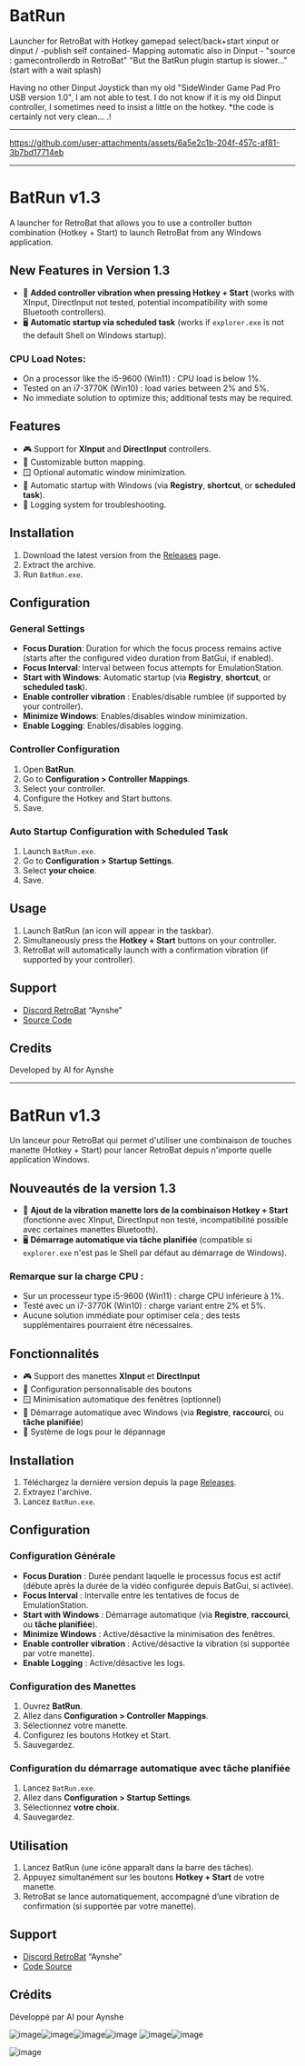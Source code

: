 # BatRun
Launcher for RetroBat with Hotkey gamepad select/back+start xinput or dinput  /  -publish self contained-
Mapping automatic also in Dinput - "source : gamecontrollerdb in RetroBat" "But the BatRun plugin startup is slower..." (start with a wait splash)

Having no other Dinput Joystick than my old "SideWinder Game Pad Pro USB version 1.0", I am not able to test.
I do not know if it is my old Dinput controller, I sometimes need to insist a little on the hotkey.
*the code is certainly not very clean... .!

_____________________________________________________________________________________________________________________________________________________

https://github.com/user-attachments/assets/6a5e2c1b-204f-457c-af81-3b7bd17714eb

_____________________________________________________________________________________________________________________________________________________

# BatRun v1.3

A launcher for RetroBat that allows you to use a controller button combination (Hotkey + Start) to launch RetroBat from any Windows application.

## New Features in Version 1.3

- 🚀 **Added controller vibration when pressing Hotkey + Start** (works with XInput, DirectInput not tested, potential incompatibility with some Bluetooth controllers).
- 🖥 **Automatic startup via scheduled task** (works if `explorer.exe` is not the default Shell on Windows startup).

### CPU Load Notes:
- On a processor like the i5-9600 (Win11) : CPU load is below 1%.
- Tested on an i7-3770K (Win10) : load varies between 2% and 5%.
- No immediate solution to optimize this; additional tests may be required.

## Features

- 🎮 Support for **XInput** and **DirectInput** controllers.
- 🔄 Customizable button mapping.
- 🪟 Optional automatic window minimization.
- 🚀 Automatic startup with Windows (via **Registry**, **shortcut**, or **scheduled task**).
- 📝 Logging system for troubleshooting.

## Installation

1. Download the latest version from the [Releases](https://github.com/Aynshe/BatRun/releases) page.
2. Extract the archive.
3. Run `BatRun.exe`.

## Configuration

### General Settings

- **Focus Duration**: Duration for which the focus process remains active (starts after the configured video duration from BatGui, if enabled).
- **Focus Interval**: Interval between focus attempts for EmulationStation.
- **Start with Windows**: Automatic startup (via **Registry**, **shortcut**, or **scheduled task**).
- **Enable controller vibration** : Enables/disable rumblee (if supported by your controller).
- **Minimize Windows**: Enables/disables window minimization.
- **Enable Logging**: Enables/disables logging.

### Controller Configuration

1. Open **BatRun**.
2. Go to **Configuration > Controller Mappings**.
3. Select your controller.
4. Configure the Hotkey and Start buttons.
5. Save.

### Auto Startup Configuration with Scheduled Task

1. Launch `BatRun.exe`.
2. Go to **Configuration > Startup Settings**.
3. Select **your choice**.
4. Save.

## Usage

1. Launch BatRun (an icon will appear in the taskbar).
2. Simultaneously press the **Hotkey + Start** buttons on your controller.
3. RetroBat will automatically launch with a confirmation vibration (if supported by your controller).

## Support

- [Discord RetroBat](https://discord.com/invite/k8mg99cY6F) “Aynshe”
- [Source Code](https://github.com/Aynshe/BatRun)

## Credits

Developed by AI for Aynshe

_____________________________________________________________________________________________________________________________________________________

# BatRun v1.3

Un lanceur pour RetroBat qui permet d'utiliser une combinaison de touches manette (Hotkey + Start) pour lancer RetroBat depuis n'importe quelle application Windows.

## Nouveautés de la version 1.3

- 🚀 **Ajout de la vibration manette lors de la combinaison Hotkey + Start** (fonctionne avec XInput, DirectInput non testé, incompatibilité possible avec certaines manettes Bluetooth).
- 🖥 **Démarrage automatique via tâche planifiée** (compatible si `explorer.exe` n'est pas le Shell par défaut au démarrage de Windows).

### Remarque sur la charge CPU :
- Sur un processeur type i5-9600 (Win11) : charge CPU inférieure à 1%.
- Testé avec un i7-3770K (Win10) : charge variant entre 2% et 5%.
- Aucune solution immédiate pour optimiser cela ; des tests supplémentaires pourraient être nécessaires.

## Fonctionnalités

- 🎮 Support des manettes **XInput** et **DirectInput**
- 🔄 Configuration personnalisable des boutons
- 🪟 Minimisation automatique des fenêtres (optionnel)
- 🚀 Démarrage automatique avec Windows (via **Registre**, **raccourci**, ou **tâche planifiée**)
- 📝 Système de logs pour le dépannage

## Installation

1. Téléchargez la dernière version depuis la page [Releases](https://github.com/Aynshe/BatRun/releases).
2. Extrayez l'archive.
3. Lancez `BatRun.exe`.

## Configuration

### Configuration Générale

- **Focus Duration** : Durée pendant laquelle le processus focus est actif (débute après la durée de la vidéo configurée depuis BatGui, si activée).
- **Focus Interval** : Intervalle entre les tentatives de focus de EmulationStation.
- **Start with Windows** : Démarrage automatique (via **Registre**, **raccourci**, ou **tâche planifiée**).
- **Minimize Windows** : Active/désactive la minimisation des fenêtres.
- **Enable controller vibration** : Active/désactive la vibration (si supportée par votre manette).
- **Enable Logging** : Active/désactive les logs.

### Configuration des Manettes

1. Ouvrez **BatRun**.
2. Allez dans **Configuration > Controller Mappings**.
3. Sélectionnez votre manette.
4. Configurez les boutons Hotkey et Start.
5. Sauvegardez.

### Configuration du démarrage automatique avec tâche planifiée

1. Lancez `BatRun.exe`.
2. Allez dans **Configuration > Startup Settings**.
3. Sélectionnez **votre choix**.
4. Sauvegardez.

## Utilisation

1. Lancez BatRun (une icône apparaît dans la barre des tâches).
2. Appuyez simultanément sur les boutons **Hotkey + Start** de votre manette.
3. RetroBat se lance automatiquement, accompagné d’une vibration de confirmation (si supportée par votre manette).

## Support

- [Discord RetroBat](https://discord.com/invite/k8mg99cY6F)  “Aynshe”
- [Code Source](https://github.com/Aynshe/BatRun)

## Crédits

Développé par AI pour Aynshe


![image](https://github.com/user-attachments/assets/a84403ef-7272-40c2-b6a2-f4f58261b07b)![image](https://github.com/user-attachments/assets/c7564bfe-e699-4183-8db4-32cbd987758d)![image](https://github.com/user-attachments/assets/a179cd65-9fa1-4040-bf07-7d30e2f4e33d)![image](https://github.com/user-attachments/assets/b4848a98-3d84-4709-bbe3-a1ee174c6346)
![image](https://github.com/user-attachments/assets/e796a9dd-1c24-4b30-b02d-45474f1f2e8b)![image](https://github.com/user-attachments/assets/cc1372c1-4191-479d-a656-321454450cac)

![image](https://github.com/user-attachments/assets/40e4294d-5ea1-4046-aa09-cd8de10d850d)



